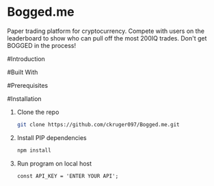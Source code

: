 # Bogged.me
Paper trading platform for cryptocurrency.
Compete with users on the leaderboard to show who can pull off the most 200IQ trades.
Don't get BOGGED in the process!

#Introduction

#Built With

#Prerequisites

#Installation
1. Clone the repo
   ```sh
   git clone https://github.com/ckruger097/Bogged.me.git
   ```
2. Install PIP dependencies
   ```sh
   npm install
   ```
3. Run program on local host
   ```JS
   const API_KEY = 'ENTER YOUR API';
   ```
